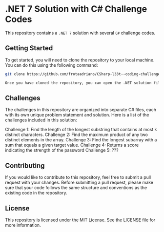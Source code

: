 # .NET 7 Solution with C# Challenge Codes

This repository contains a `.NET 7` solution with several `C#` challenge codes.

## Getting Started

To get started, you will need to clone the repository to your local machine. You can do this using the following command:
 
```bash
git clone https://github.com/frotaadriano/CSharp-l33t--coding-challenges>

Once you have cloned the repository, you can open the .NET solution file in Visual Studio. From there, you can build and run the code to see the results of each challenge.
```

## Challenges
The challenges in this repository are organized into separate C# files, each with its own unique problem statement and solution. Here is a list of the challenges included in this solution:
 
Challenge 1: Find the length of the longest substring that contains at most k distinct characters.
Challenge 2: Find the maximum product of any two distinct elements in the array.
Challenge 3: Find the longest subarray with a sum that equals a given target value.
Challenge 4: Returns a score indicating the strength of the password
Challenge 5: ???

## Contributing
If you would like to contribute to this repository, feel free to submit a pull request with your changes. Before submitting a pull request, please make sure that your code follows the same structure and conventions as the existing code in the repository.

## License
This repository is licensed under the MIT License. See the LICENSE file for more information.

